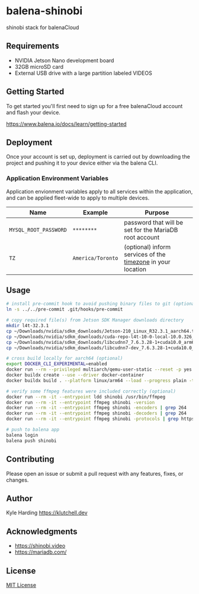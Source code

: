 # balena-shinobi

shinobi stack for balenaCloud

## Requirements

- NVIDIA Jetson Nano development board
- 32GB microSD card
- External USB drive with a large partition labeled VIDEOS

## Getting Started

To get started you'll first need to sign up for a free balenaCloud account and flash your device.

<https://www.balena.io/docs/learn/getting-started>

## Deployment

Once your account is set up, deployment is carried out by downloading the project and pushing it to your device either via the balena CLI.

### Application Environment Variables

Application envionment variables apply to all services within the application, and can be applied fleet-wide to apply to multiple devices.

|Name|Example|Purpose|
|---|---|---|
|`MYSQL_ROOT_PASSWORD`|`********`|password that will be set for the MariaDB root account|
|`TZ`|`America/Toronto`|(optional) inform services of the [timezone](https://en.wikipedia.org/wiki/List_of_tz_database_time_zones) in your location|

## Usage

```bash
# install pre-commit hook to avoid pushing binary files to git (optional)
ln -s ../../pre-commit .git/hooks/pre-commit

# copy required file(s) from Jetson SDK Manager downloads directory
mkdir l4t-32.3.1
cp ~/Downloads/nvidia/sdkm_downloads/Jetson-210_Linux_R32.3.1_aarch64.tbz2 l4t-32.3.1/
cp ~/Downloads/nvidia/sdkm_downloads/cuda-repo-l4t-10-0-local-10.0.326_1.0-1_arm64.deb l4t-32.3.1/
cp ~/Downloads/nvidia/sdkm_downloads/libcudnn7_7.6.3.28-1+cuda10.0_arm64.deb l4t-32.3.1/
cp ~/Downloads/nvidia/sdkm_downloads/libcudnn7-dev_7.6.3.28-1+cuda10.0_arm64.deb l4t-32.3.1/

# cross build locally for aarch64 (optional)
export DOCKER_CLI_EXPERIMENTAL=enabled
docker run --rm --privileged multiarch/qemu-user-static --reset -p yes
docker buildx create --use --driver docker-container
docker buildx build . --platform linux/arm64 --load --progress plain -t shinobi

# verify some ffmpeg features were included correctly (optional)
docker run --rm -it --entrypoint ldd shinobi /usr/bin/ffmpeg
docker run --rm -it --entrypoint ffmpeg shinobi -version
docker run --rm -it --entrypoint ffmpeg shinobi -encoders | grep 264
docker run --rm -it --entrypoint ffmpeg shinobi -decoders | grep 264
docker run --rm -it --entrypoint ffmpeg shinobi -protocols | grep https

# push to balena app
balena login
balena push shinobi
```

## Contributing

Please open an issue or submit a pull request with any features, fixes, or changes.

## Author

Kyle Harding <https://klutchell.dev>

## Acknowledgments

- <https://shinobi.video>
- <https://mariadb.com/>

## License

[MIT License](./LICENSE)
